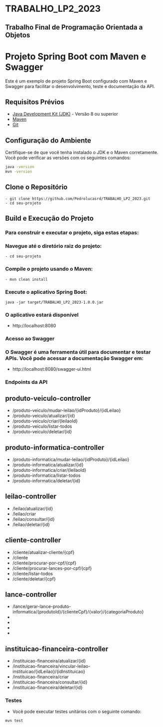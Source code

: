 # TRABALHO_LP2_2023

## Trabalho Final de Programação Orientada a Objetos

# Projeto Spring Boot com Maven e Swagger

Este é um exemplo de projeto Spring Boot configurado com Maven e Swagger para facilitar o desenvolvimento, teste e documentação da API.

## Requisitos Prévios

- [Java Development Kit (JDK)](https://www.oracle.com/java/technologies/javase-downloads.html) - Versão 8 ou superior
- [Maven](https://maven.apache.org/download.cgi)
- [Git](https://github.com/Pedrolucasrd/TRABALHO_LP2_2023)

## Configuração do Ambiente

Certifique-se de que você tenha instalado o JDK e o Maven corretamente. Você pode verificar as versões com os seguintes comandos:

```bash
java -version
mvn -version

```
## Clone o Repositório
```
- git clone https://github.com/Pedrolucasrd/TRABALHO_LP2_2023.git
- cd seu-projeto
```
## Build e Execução do Projeto
### Para construir e executar o projeto, siga estas etapas:

### Navegue até o diretório raiz do projeto:
```
- cd seu-projeto
```
### Compile o projeto usando o Maven:
```
- mvn clean install
```
### Execute o aplicativo Spring Boot:
```
java -jar target/TRABALHO_LP2_2023-1.0.0.jar
```
### O aplicativo estará disponível 

- http://localhost:8080

### Acesso ao Swagger

### O Swagger é uma ferramenta útil para documentar e testar APIs. Você pode acessar a documentação Swagger em:

- http://localhost:8080/swagger-ui.html

### Endpoints da API

## produto-veiculo-controller

- /produto-veiculo/mudar-leilao/{idProduto}/{idLeilao}
- /produto-veiculo/atualizar/{id}
- /produto-veiculo/criar/{leilaoId}
- /produto-veiculo/listar-todos
- /produto-veiculo/deletar/{id}

## produto-informatica-controller

- /produto-informatica/mudar-leilao/{idProduto}/{idLeilao}
- /produto-informatica/atualizar/{id}
- /produto-informatica/criar/{leilaoId}
- /produto-informatica/listar-todos
- /produto-informatica/deletar/{id}

## leilao-controller
- /leilao/atualizar/{id}
- /leilao/criar
- /leilao/consultar/{id}
- /leilao/deletar/{id}

## cliente-controller
- /cliente/atualizar-cliente/{cpf}
- /cliente
- /cliente/procurar-por-cpf/{cpf}
- /cliente/procurar-lances-por-cpf/{cpf}
- /cliente/listar-todos
- /cliente/deletar/{cpf}

## lance-controller
- /lance/gerar-lance-produto-informatica/{produtoId}/{clienteCpf}/{valor}/{categoriaProduto}
-
-
-
-


## instituicao-financeira-controller
- /instituicao-financeira/atualizar/{id}
- /instituicao-financeira/vincular-leilao-instituicao/{idLeilao}/{idInstituicao}
- /instituicao-financeira/criar
- /instituicao-financeira/consultar/{id}
- /instituicao-financeira/deletar/{id}

### Testes

- Você pode executar testes unitários com o seguinte comando:

  
```
mvn test

```
